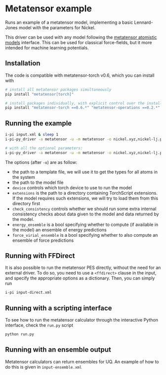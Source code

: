 # Metatensor example

Runs an example of a metatensor model, implementing a basic Lennard-Jones model
with the parameters for Nickel.

This driver can be used with any model following the [metatensor atomistic
models](https://lab-cosmo.github.io/metatensor/latest/atomistic/index.html)
interface. This can be used for classical force-fields, but it more intended for
machine learning potentials.

## Installation

The code is compatible with metatensor-torch v0.6, which you can install with

```bash
# install all metatensor packages simultaneously
pip install "metatensor[torch]"

# install packages individually, with explicit control over the installed versions
pip install "metatensor-torch ==0.6.*" "metatensor-operations ==0.2.*"
```

## Running the example

```bash
i-pi input.xml & sleep 1 
i-pi-py_driver -a metatensor -u -m metatensor -o nickel.xyz,nickel-lj.pt

# with all the optional parameters:
i-pi-py_driver -a metatensor -u -m metatensor -o nickel.xyz,nickel-lj.pt,device=cpu,extensions=some-extensions-dir/,check_consistency=True
```

The options (after `-o`) are as follow:

- the path to a template file, we will use it to get the types for all atoms in
  the system
- the path to the model file
- `device` controls which torch device to use to run the model
- `extensions` is the path to a directory containing TorchScript extensions. If
  the model requires such extensions, we will try to load them from this
  directory first
- `check_consistency` controls whether we should run some extra internal
  consistency checks about data given to the model and data returned by the
  model.
- `energy_ensemble` is a bool specifying whether to compute (if available in
  the model) an ensemble of energy predictions
- `force_virial_ensemble` is a bool specifying whether to also compute 
  an ensemble of force predictions

## Running with FFDirect 

It is also possible to run the metatensor PES directly, without the need for an external
driver. To do so, you need to use a `<ffdirect>` clause in the input, and specify
the appropriate options as a dictionary. Then, you can simply run

```bash
i-pi input-direct.xml
``` 

## Running with a scripting interface

To see how to run the metatensor calculator through the interactive Python interface,
check the `run.py` script

```bash
python run.py
```

## Running with an ensemble output

Metatensor calculators can return ensembles for UQ. An example of how to do this
is given in `input-ensemble.xml`
